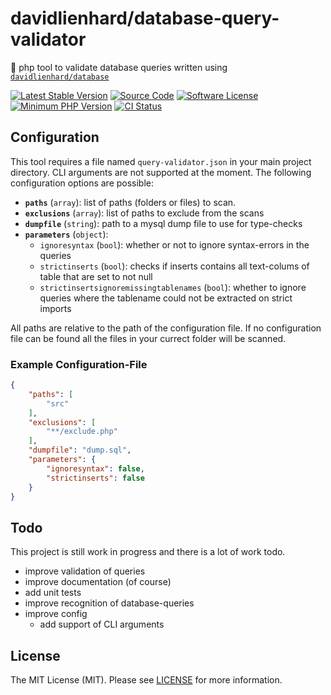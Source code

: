 # davidlienhard/database-query-validator
🐘 php tool to validate database queries written using [`davidlienhard/database`](https://github.com/davidlienhard/database)

[![Latest Stable Version](https://img.shields.io/packagist/v/davidlienhard/database-query-validator.svg?style=flat-square)](https://packagist.org/packages/davidlienhard/database-query-validator)
[![Source Code](https://img.shields.io/badge/source-davidlienhard/database--query--validator-blue.svg?style=flat-square)](https://github.com/davidlienhard/database-query-validator)
[![Software License](https://img.shields.io/badge/license-MIT-brightgreen.svg?style=flat-square)](https://github.com/davidlienhard/database-query-validator/blob/master/LICENSE)
[![Minimum PHP Version](https://img.shields.io/badge/php-%3E%3D%208.0-8892BF.svg?style=flat-square)](https://php.net/)
[![CI Status](https://github.com/davidlienhard/database-query-validator/actions/workflows/check.yml/badge.svg)](https://github.com/davidlienhard/database-query-validator/actions/workflows/check.yml)

## Configuration
This tool requires a file named `query-validator.json` in your main project directory. CLI arguments are not supported at the moment.
The following configuration options are possible:
 - **`paths`** (`array`): list of paths (folders or files) to scan.
 - **`exclusions`** (`array`): list of paths to exclude from the scans
 - **`dumpfile`** (`string`): path to a mysql dump file to use for type-checks
 - **`parameters`** (`object`):
   - `ignoresyntax` (`bool`): whether or not to ignore syntax-errors in the queries
   - `strictinserts` (`bool`): checks if inserts contains all text-colums of table that are set to not null
   - `strictinsertsignoremissingtablenames` (`bool`): whether to ignore queries where the tablename could not be extracted on strict imports

All paths are relative to the path of the configuration file. If no configuration file can be found all the files in your currect folder will be scanned.

### Example Configuration-File
```json
{
    "paths": [
        "src"
    ],
    "exclusions": [
        "**/exclude.php"
    ],
    "dumpfile": "dump.sql",
    "parameters": {
        "ignoresyntax": false,
        "strictinserts": false
    }
}
```

## Todo
This project is still work in progress and there is a lot of work todo.
 - improve validation of queries
 - improve documentation (of course)
 - add unit tests
 - improve recognition of database-queries
 - improve config
   - add support of CLI arguments

## License

The MIT License (MIT). Please see [LICENSE](https://github.com/davidlienhard/httpclient/blob/master/LICENSE) for more information.
